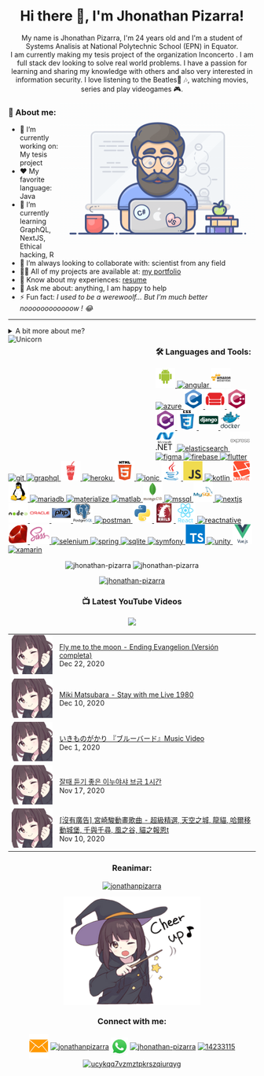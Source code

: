 <h1 align="center">Hi there 👋, I'm Jhonathan Pizarra!</h1>
<p align="center">
  My name is Jhonathan Pizarra, I'm 24 years old and I'm a student of Systems Analisis at National Polytechnic School (EPN) in Equator.</br>  
  I am currently making my tesis project of the organization Inconcerto . I am full stack dev looking to solve real world problems. 
  I have a passion for learning and sharing my knowledge with others and also very interested in information security. 
  I love listening to the Beatles💓 🎶, watching movies, series and play videogames 🎮.
</p>

<img align="right" alt="GIF" src="https://github.com/Jhonathan-Pizarra/Dilinger-README/blob/main/images/developer_4.gif" width="400" height="287" />

<h3 align="left">📖 About me:</h3>

- 🔭 I’m currently working on: My tesis project
- ❤️ My favorite language: Java
- 🌱 I’m currently learning GraphQL, NextJS, Ethical hacking, R
- 👯 I’m always looking to collaborate with: scientist from any field
- 👨‍💻 All of my projects are available at: [my portfolio](https://jhonathan-pizarra.github.io/portfolio/)
- 📄 Know about my experiences: [resume](https://jhonathanpizarra.blogspot.com/)
- 💬 Ask me about: anything, I am happy to help
- ⚡ Fun fact: *I used to be a werewoolf… But I’m much better noooooooooooow ! 😂*

---
<details>
  <summary>
  A bit more about me?
  </summary>

```javascript
const developer = {
  firstName: 'Jhonathan',
  age: 24,
  programmingLanguages: {
    preference: 'JavaScript',
    regulars: ['Javascript', 'Typescript', 'HTML', 'CSS', 'Ruby', 'Python', 'Java', 'C', 'C++'],
  },
  languages: ['English 🇺🇸', 'Spanish 🇪🇸'],
  contactMe: function () {
    if (needHelp || wannaChat) {
      callTo('(+593) 999873989');
    } else {
      return false;
    }
  },
  challenge: "I am doing the #100DaysOfCode challenge focused on React and Typescript"
};
```
</details>

<img align="left" alt="Unicorn" src="https://media.giphy.com/media/3ohs4BSacFKI7A717y/giphy.gif" width="300" height="240" />

<h3 align="left">🛠 Languages and Tools:</h3>
<p align="left"> <a href="https://developer.android.com" target="_blank"> <img src="https://raw.githubusercontent.com/devicons/devicon/master/icons/android/android-original-wordmark.svg" alt="android" width="40" height="40"/> </a> <a href="https://angular.io" target="_blank"> <img src="https://angular.io/assets/images/logos/angular/angular.svg" alt="angular" width="40" height="40"/> </a> <a href="https://aws.amazon.com" target="_blank"> <img src="https://raw.githubusercontent.com/devicons/devicon/master/icons/amazonwebservices/amazonwebservices-original-wordmark.svg" alt="aws" width="40" height="40"/> </a> <a href="https://azure.microsoft.com/en-in/" target="_blank"> <img src="https://www.vectorlogo.zone/logos/microsoft_azure/microsoft_azure-icon.svg" alt="azure" width="40" height="40"/> </a> <a href="https://www.cprogramming.com/" target="_blank"> <img src="https://raw.githubusercontent.com/devicons/devicon/master/icons/c/c-original.svg" alt="c" width="40" height="40"/> </a> <a href="https://couchdb.apache.org/" target="_blank"> <img src="https://raw.githubusercontent.com/devicons/devicon/0d6c64dbbf311879f7d563bfc3ccf559f9ed111c/icons/couchdb/couchdb-original.svg" alt="couchdb" width="40" height="40"/> </a> <a href="https://www.w3schools.com/cpp/" target="_blank"> <img src="https://raw.githubusercontent.com/devicons/devicon/master/icons/cplusplus/cplusplus-original.svg" alt="cplusplus" width="40" height="40"/> </a> <a href="https://www.w3schools.com/cs/" target="_blank"> <img src="https://raw.githubusercontent.com/devicons/devicon/master/icons/csharp/csharp-original.svg" alt="csharp" width="40" height="40"/> </a> <a href="https://www.w3schools.com/css/" target="_blank"> <img src="https://raw.githubusercontent.com/devicons/devicon/master/icons/css3/css3-original-wordmark.svg" alt="css3" width="40" height="40"/> </a> <a href="https://www.djangoproject.com/" target="_blank"> <img src="https://raw.githubusercontent.com/devicons/devicon/master/icons/django/django-original.svg" alt="django" width="40" height="40"/> </a> <a href="https://www.docker.com/" target="_blank"> <img src="https://raw.githubusercontent.com/devicons/devicon/master/icons/docker/docker-original-wordmark.svg" alt="docker" width="40" height="40"/> </a> <a href="https://dotnet.microsoft.com/" target="_blank"> <img src="https://raw.githubusercontent.com/devicons/devicon/master/icons/dot-net/dot-net-original-wordmark.svg" alt="dotnet" width="40" height="40"/> </a> <a href="https://www.elastic.co" target="_blank"> <img src="https://www.vectorlogo.zone/logos/elastic/elastic-icon.svg" alt="elasticsearch" width="40" height="40"/> </a> <a href="https://expressjs.com" target="_blank"> <img src="https://raw.githubusercontent.com/devicons/devicon/master/icons/express/express-original-wordmark.svg" alt="express" width="40" height="40"/> </a> <a href="https://www.figma.com/" target="_blank"> <img src="https://www.vectorlogo.zone/logos/figma/figma-icon.svg" alt="figma" width="40" height="40"/> </a> <a href="https://firebase.google.com/" target="_blank"> <img src="https://www.vectorlogo.zone/logos/firebase/firebase-icon.svg" alt="firebase" width="40" height="40"/> </a> <a href="https://flutter.dev" target="_blank"> <img src="https://www.vectorlogo.zone/logos/flutterio/flutterio-icon.svg" alt="flutter" width="40" height="40"/> </a> <a href="https://git-scm.com/" target="_blank"> <img src="https://www.vectorlogo.zone/logos/git-scm/git-scm-icon.svg" alt="git" width="40" height="40"/> </a> <a href="https://graphql.org" target="_blank"> <img src="https://www.vectorlogo.zone/logos/graphql/graphql-icon.svg" alt="graphql" width="40" height="40"/> </a> <a href="https://gulpjs.com" target="_blank"> <img src="https://raw.githubusercontent.com/devicons/devicon/master/icons/gulp/gulp-plain.svg" alt="gulp" width="40" height="40"/> </a> <a href="https://heroku.com" target="_blank"> <img src="https://www.vectorlogo.zone/logos/heroku/heroku-icon.svg" alt="heroku" width="40" height="40"/> </a> <a href="https://www.w3.org/html/" target="_blank"> <img src="https://raw.githubusercontent.com/devicons/devicon/master/icons/html5/html5-original-wordmark.svg" alt="html5" width="40" height="40"/> </a> <a href="https://ionicframework.com" target="_blank"> <img src="https://upload.wikimedia.org/wikipedia/commons/d/d1/Ionic_Logo.svg" alt="ionic" width="40" height="40"/> </a> <a href="https://www.java.com" target="_blank"> <img src="https://raw.githubusercontent.com/devicons/devicon/master/icons/java/java-original.svg" alt="java" width="40" height="40"/> </a> <a href="https://developer.mozilla.org/en-US/docs/Web/JavaScript" target="_blank"> <img src="https://raw.githubusercontent.com/devicons/devicon/master/icons/javascript/javascript-original.svg" alt="javascript" width="40" height="40"/> </a> <a href="https://kotlinlang.org" target="_blank"> <img src="https://www.vectorlogo.zone/logos/kotlinlang/kotlinlang-icon.svg" alt="kotlin" width="40" height="40"/> </a> <a href="https://laravel.com/" target="_blank"> <img src="https://raw.githubusercontent.com/devicons/devicon/master/icons/laravel/laravel-plain-wordmark.svg" alt="laravel" width="40" height="40"/> </a> <a href="https://www.linux.org/" target="_blank"> <img src="https://raw.githubusercontent.com/devicons/devicon/master/icons/linux/linux-original.svg" alt="linux" width="40" height="40"/> </a> <a href="https://mariadb.org/" target="_blank"> <img src="https://www.vectorlogo.zone/logos/mariadb/mariadb-icon.svg" alt="mariadb" width="40" height="40"/> </a> <a href="https://materializecss.com/" target="_blank"> <img src="https://raw.githubusercontent.com/prplx/svg-logos/5585531d45d294869c4eaab4d7cf2e9c167710a9/svg/materialize.svg" alt="materialize" width="40" height="40"/> </a> <a href="https://www.mathworks.com/" target="_blank"> <img src="https://upload.wikimedia.org/wikipedia/commons/2/21/Matlab_Logo.png" alt="matlab" width="40" height="40"/> </a> <a href="https://www.mongodb.com/" target="_blank"> <img src="https://raw.githubusercontent.com/devicons/devicon/master/icons/mongodb/mongodb-original-wordmark.svg" alt="mongodb" width="40" height="40"/> </a> <a href="https://www.microsoft.com/en-us/sql-server" target="_blank"> <img src="https://www.svgrepo.com/show/303229/microsoft-sql-server-logo.svg" alt="mssql" width="40" height="40"/> </a> <a href="https://www.mysql.com/" target="_blank"> <img src="https://raw.githubusercontent.com/devicons/devicon/master/icons/mysql/mysql-original-wordmark.svg" alt="mysql" width="40" height="40"/> </a> <a href="https://nextjs.org/" target="_blank"> <img src="https://cdn.worldvectorlogo.com/logos/nextjs-3.svg" alt="nextjs" width="40" height="40"/> </a> <a href="https://nodejs.org" target="_blank"> <img src="https://raw.githubusercontent.com/devicons/devicon/master/icons/nodejs/nodejs-original-wordmark.svg" alt="nodejs" width="40" height="40"/> </a> <a href="https://www.oracle.com/" target="_blank"> <img src="https://raw.githubusercontent.com/devicons/devicon/master/icons/oracle/oracle-original.svg" alt="oracle" width="40" height="40"/> </a> <a href="https://www.php.net" target="_blank"> <img src="https://raw.githubusercontent.com/devicons/devicon/master/icons/php/php-original.svg" alt="php" width="40" height="40"/> </a> <a href="https://www.postgresql.org" target="_blank"> <img src="https://raw.githubusercontent.com/devicons/devicon/master/icons/postgresql/postgresql-original-wordmark.svg" alt="postgresql" width="40" height="40"/> </a> <a href="https://postman.com" target="_blank"> <img src="https://www.vectorlogo.zone/logos/getpostman/getpostman-icon.svg" alt="postman" width="40" height="40"/> </a> <a href="https://www.python.org" target="_blank"> <img src="https://raw.githubusercontent.com/devicons/devicon/master/icons/python/python-original.svg" alt="python" width="40" height="40"/> </a> <a href="https://rubyonrails.org" target="_blank"> <img src="https://raw.githubusercontent.com/devicons/devicon/master/icons/rails/rails-original-wordmark.svg" alt="rails" width="40" height="40"/> </a> <a href="https://reactjs.org/" target="_blank"> <img src="https://raw.githubusercontent.com/devicons/devicon/master/icons/react/react-original-wordmark.svg" alt="react" width="40" height="40"/> </a> <a href="https://reactnative.dev/" target="_blank"> <img src="https://reactnative.dev/img/header_logo.svg" alt="reactnative" width="40" height="40"/> </a> <a href="https://www.ruby-lang.org/en/" target="_blank"> <img src="https://raw.githubusercontent.com/devicons/devicon/master/icons/ruby/ruby-original.svg" alt="ruby" width="40" height="40"/> </a> <a href="https://sass-lang.com" target="_blank"> <img src="https://raw.githubusercontent.com/devicons/devicon/master/icons/sass/sass-original.svg" alt="sass" width="40" height="40"/> </a> <a href="https://www.selenium.dev" target="_blank"> <img src="https://raw.githubusercontent.com/detain/svg-logos/780f25886640cef088af994181646db2f6b1a3f8/svg/selenium-logo.svg" alt="selenium" width="40" height="40"/> </a> <a href="https://spring.io/" target="_blank"> <img src="https://www.vectorlogo.zone/logos/springio/springio-icon.svg" alt="spring" width="40" height="40"/> </a> <a href="https://www.sqlite.org/" target="_blank"> <img src="https://www.vectorlogo.zone/logos/sqlite/sqlite-icon.svg" alt="sqlite" width="40" height="40"/> </a> <a href="https://symfony.com" target="_blank"> <img src="https://symfony.com/logos/symfony_black_03.svg" alt="symfony" width="40" height="40"/> </a> <a href="https://www.typescriptlang.org/" target="_blank"> <img src="https://raw.githubusercontent.com/devicons/devicon/master/icons/typescript/typescript-original.svg" alt="typescript" width="40" height="40"/> </a> <a href="https://unity.com/" target="_blank"> <img src="https://www.vectorlogo.zone/logos/unity3d/unity3d-icon.svg" alt="unity" width="40" height="40"/> </a> <a href="https://vuejs.org/" target="_blank"> <img src="https://raw.githubusercontent.com/devicons/devicon/master/icons/vuejs/vuejs-original-wordmark.svg" alt="vuejs" width="40" height="40"/> </a> <a href="https://dotnet.microsoft.com/apps/xamarin" target="_blank"> <img src="https://raw.githubusercontent.com/detain/svg-logos/780f25886640cef088af994181646db2f6b1a3f8/svg/xamarin.svg" alt="xamarin" width="40" height="40"/> </a> </p>

<p align="center">
  <img align="center" src="https://github-readme-stats.vercel.app/api?username=jhonathan-pizarra&hide=contribs&show_icons=true&locale=en&hide_border=true&title_color=000" alt="jhonathan-pizarra" />
  <img align="center" src="https://github-readme-stats.vercel.app/api/top-langs?username=jhonathan-pizarra&show_icons=true&locale=en&layout=compact&hide_border=true&title_color=000" alt="jhonathan-pizarra" />
</p>

<p align="center"> 
  <a href="https://github.com/ryo-ma/github-profile-trophy">
    <img src="https://github-profile-trophy.vercel.app/?username=jhonathan-pizarra&row=2&column=7" alt="jhonathan-pizarra" />
  </a> 
</p>

<h3 align="center">📺 Latest YouTube Videos </h3>

<p align="center"> 
  <a href="https://www.youtube.com/channel/UCykQq7vzMZtpKrsZQIuRQyg?sub_confirmation=1">
    <img src="https://img.shields.io/badge/-Subscribe-red?style=for-the-badge&logo=youtube&logoColor=white"/>
  </a> 
</p>


<table align="center">
  <tbody>
<!-- YOUTUBE:START -->
    <tr>
      <td>
        <a href="https://www.youtube.com/watch?v=P91pvMdoZ80">
          <img width="140px" height="80px" src="https://github.com/Jhonathan-Pizarra/Dilinger-README/blob/main/images/Thankyou_5.jpg">
        </a>
      </td>
      <td><a href="https://www.youtube.com/watch?v=P91pvMdoZ80">Fly me to the moon - Ending Evangelion (Versión completa)</a><br/>Dec 22, 2020</td>
    </tr>
      <tr>
        <td><a href="https://www.youtube.com/watch?v=4CsRccs08Ns">
           <img width="140px" height="80px" src="https://github.com/Jhonathan-Pizarra/Dilinger-README/blob/main/images/Thankyou_5.jpg">
            </a>
        </td>
        <td><a href="https://www.youtube.com/watch?v=4CsRccs08Ns">Miki Matsubara - Stay with me Live 1980</a><br/>Dec 10, 2020</td>
    </tr>
    <tr>
      <td><a href="https://www.youtube.com/watch?v=KpsJWFuVTdI">
        <img width="140px" height="80px" src="https://github.com/Jhonathan-Pizarra/Dilinger-README/blob/main/images/Thankyou_5.jpg"></a></td>
      <td><a href="https://www.youtube.com/watch?v=KpsJWFuVTdI">いきものがかり 『ブルーバード』Music Video</a><br/>Dec 1, 2020</td>
    </tr>
    <tr>
      <td><a href="https://www.youtube.com/watch?v=YboYNM575rI">
         <img width="140px" height="80px" src="https://github.com/Jhonathan-Pizarra/Dilinger-README/blob/main/images/Thankyou_5.jpg"></a>
       </td>
    <td><a href="https://www.youtube.com/watch?v=YboYNM575rI">잘때 듣기 좋은 이누야샤 브금 1시간</a><br/>Nov 17, 2020</td>
    </tr>
    <tr>
      <td><a href="https://www.youtube.com/watch?v=TAUh0R0Di_8">
          <img width="140px" height="80px" src="https://github.com/Jhonathan-Pizarra/Dilinger-README/blob/main/images/Thankyou_5.jpg"></a>
      </td>
    <td><a href="https://www.youtube.com/watch?v=TAUh0R0Di_8">[沒有廣告] 宮崎駿動畫歌曲 - 超級精選, 天空之城, 龍貓, 哈爾移動城堡, 千與千尋, 風之谷, 貓之報恩t</a><br/>Nov 10, 2020</td>
    </tr>
<!-- YOUTUBE:END -->
  </tbody>
</table>




<h3 align="center">Reanimar:</h3>
<p align="center">
  <a href="https://www.buymeacoffee.com/jonathanpizarra"> <img align="center" src="https://cdn.buymeacoffee.com/buttons/v2/default-yellow.png" height="50" width="210"      alt="jonathanpizarra" />
  </a>
</p>


<p align="center">
  <a href="https://www.buymeacoffee.com/jonathanpizarra"> <img align="center" alt="GIF" src="https://github.com/Jhonathan-Pizarra/Dilinger-README/blob/main/images/animar_1.png" width="280" height="220" />
  </a>
</p>


<h3 align="center">Connect with me:</h3>
<p align="center">
<a href="mailto:jhonathan-xabier@hotmail.com" target="blank"><img align="center" src="https://raw.githubusercontent.com/Jhonathan-Pizarra/Dilinger-README/main/images/mailicon.png" alt="jhonathan-pizarra" height="50" width="40" /></a>
<a href="https://twitter.com/jonathanpizarra" target="blank"><img align="center" src="https://raw.githubusercontent.com/rahuldkjain/github-profile-readme-generator/master/src/images/icons/Social/twitter.svg" alt="jonathanpizarra" height="30" width="40" /></a>
<a href="https://api.whatsapp.com/send?phone=593999873989&text=%C2%A1Hola!%20" target="blank"><img align="center" src="https://raw.githubusercontent.com/Jhonathan-Pizarra/Dilinger-README/main/images/whatsapp.png" alt="jhonathan.pizarra" height="35" width="35" /></a>
<a href="https://linkedin.com/in/jhonathan-pizarra" target="blank"><img align="center" src="https://raw.githubusercontent.com/rahuldkjain/github-profile-readme-generator/master/src/images/icons/Social/linked-in-alt.svg" alt="jhonathan-pizarra" height="30" width="40" /></a>
<a href="https://stackoverflow.com/users/14233115" target="blank"><img align="center" src="https://raw.githubusercontent.com/rahuldkjain/github-profile-readme-generator/master/src/images/icons/Social/stack-overflow.svg" alt="14233115" height="30" width="40" /></a>
<a href="https://www.youtube.com/channel/UCykQq7vzMZtpKrsZQIuRQyg" target="blank"><img align="center" src="https://raw.githubusercontent.com/rahuldkjain/github-profile-readme-generator/master/src/images/icons/Social/youtube.svg" alt="ucykqq7vzmztpkrszqiurqyg" height="30" width="40" /></a>
</p>

